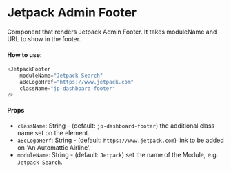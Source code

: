 # Jetpack Admin Footer

Component that renders Jetpack Admin Footer.
It takes moduleName and URL to show in the footer.

#### How to use:

```js
<JetpackFooter
	moduleName="Jetpack Search"
	a8cLogoHref="https://www.jetpack.com"
	className="jp-dashboard-footer"
/>
```

#### Props

- `className`: String - (default: `jp-dashboard-footer`) the additional class name set on the element.
- `a8cLogoHerf`: String - (default: `https://www.jetpack.com`) link to be added on 'An Automattic Airline'.
- `moduleName`: String - (default: `Jetpack`) set the name of the Module, e.g. `Jetpack Search`.

